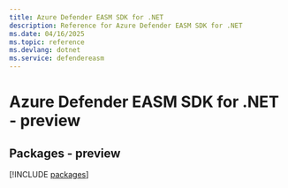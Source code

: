 ```yaml
---
title: Azure Defender EASM SDK for .NET
description: Reference for Azure Defender EASM SDK for .NET
ms.date: 04/16/2025
ms.topic: reference
ms.devlang: dotnet
ms.service: defendereasm
---
```

# Azure Defender EASM SDK for .NET - preview
## Packages - preview
[!INCLUDE [packages](defender-easm-index.md)]